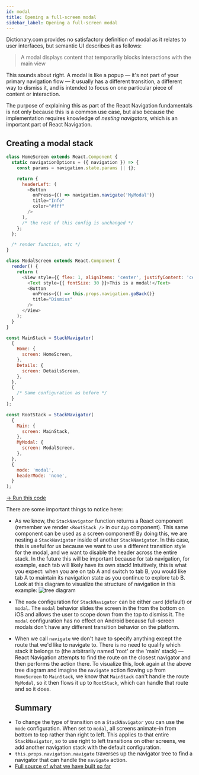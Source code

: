 ```yaml
---
id: modal
title: Opening a full-screen modal
sidebar_label: Opening a full-screen modal
---
```


Dictionary.com provides no satisfactory definition of modal as it relates to user interfaces, but semantic UI describes it as follows:

> A modal displays content that temporarily blocks interactions with the main view

This sounds about right. A modal is like a popup &mdash; it's not part of your primary navigation flow &mdash; it usually has a different transition, a different way to dismiss it, and is intended to focus on one particular piece of content or interaction.

<!-- Often these modals don't take up the entire screen (you can read more about that in the [Partial overlays section](partial-overlay.md)), but in this case we'll talk about modals that take up the user's entire screen. -->

The purpose of explaining this as part of the React Navigation fundamentals is not only because this is a common use case, but also because the implementation requires knowledge of _nesting navigators_, which is an important part of React Navigation.

## Creating a modal stack

```js
class HomeScreen extends React.Component {
  static navigationOptions = ({ navigation }) => {
    const params = navigation.state.params || {};

    return {
      headerLeft: (
        <Button
          onPress={() => navigation.navigate('MyModal')}
          title="Info"
          color="#fff"
        />
      ),
      /* the rest of this config is unchanged */
    };
  };

  /* render function, etc */
}

class ModalScreen extends React.Component {
  render() {
    return (
      <View style={{ flex: 1, alignItems: 'center', justifyContent: 'center' }}>
        <Text style={{ fontSize: 30 }}>This is a modal!</Text>
        <Button
          onPress={() => this.props.navigation.goBack()}
          title="Dismiss"
        />
      </View>
    );
  }
}

const MainStack = StackNavigator(
  {
    Home: {
      screen: HomeScreen,
    },
    Details: {
      screen: DetailsScreen,
    },
  },
  {
    /* Same configuration as before */
  }
);

const RootStack = StackNavigator(
  {
    Main: {
      screen: MainStack,
    },
    MyModal: {
      screen: ModalScreen,
    },
  },
  {
    mode: 'modal',
    headerMode: 'none',
  }
);
```

<a href="https://snack.expo.io/@react-navigation/full-screen-modal" target="blank" class="run-code-button">&rarr; Run this code</a>

There are some important things to notice here:

- As we know, the `StackNavigator` function returns a React component (remember we render `<RootStack />` in our `App` component). This same component can be used as a screen component! By doing this, we are nesting a `StackNavigator` inside of another `StackNavigator`. In this case, this is useful for us because we want to use a different transition style for the modal, and we want to disable the header across the entire stack. In the future this will be important because for tab navigation, for example, each tab will likely have its own stack! Intuitively, this is what you expect: when you are on tab A and switch to tab B, you would like tab A to maintain its navigation state as you continue to explore tab B. Look at this diagram to visualize the structure of navigation in this example:
  ![tree diagram](/docs/assets/modal/tree.png)
- The `mode` configuration for `StackNavigator` can be either `card` (default) or `modal`. The `modal` behavior slides the screen in the from the bottom on iOS and allows the user to scope down from the top to dismiss it. The `modal` configuration has no effect on Android because full-screen modals don't have any different transition behavior on the platform.
- When we call `navigate` we don't have to specify anything except the route that we'd like to navigate to. There is no need to qualify which stack it belongs to (the arbitrarily named 'root' or the 'main' stack) &mdash; React Navigation attempts to find the route on the closest navigator and then performs the action there. To visualize this, look again at the above tree diagram and imagine the `navigate` action flowing up from `HomeScreen` to `MainStack`, we know that `MainStack` can't handle the route `MyModal`, so it then flows it up to `RootStack`, which can handle that route and so it does.

  ## Summary

* To change the type of transition on a `StackNavigator` you can use the `mode` configuration. When set to `modal`, all screens animate-in from bottom to top rather than right to left. This applies to that entire `StackNavigator`, so to use right to left transitions on other screens, we add another navigation stack with the default configuration.
* `this.props.navigation.navigate` traverses up the navigator tree to find a navigator that can handle the `navigate` action.
* [Full source of what we have built so far](https://snack.expo.io/@react-navigation/full-screen-modal)
